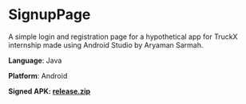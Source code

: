 # SignupPage

A simple login and registration page for a hypothetical app for TruckX internship made using Android Studio by Aryaman Sarmah.

**Language**: Java

**Platform**: Android

**Signed APK: 
[release.zip](https://github.com/sharkykatana/SignupPage/files/7305415/release.zip)**
